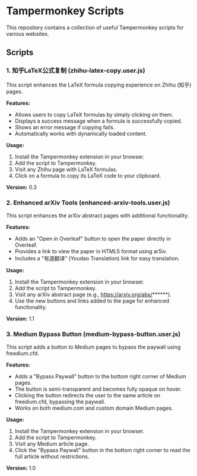 # Tampermonkey Scripts

This repository contains a collection of useful Tampermonkey scripts for various websites.

## Scripts

### 1. 知乎LaTeX公式复制 (zhihu-latex-copy.user.js)

This script enhances the LaTeX formula copying experience on Zhihu (知乎) pages.

**Features:**
- Allows users to copy LaTeX formulas by simply clicking on them.
- Displays a success message when a formula is successfully copied.
- Shows an error message if copying fails.
- Automatically works with dynamically loaded content.

**Usage:**
1. Install the Tampermonkey extension in your browser.
2. Add the script to Tampermonkey.
3. Visit any Zhihu page with LaTeX formulas.
4. Click on a formula to copy its LaTeX code to your clipboard.

**Version:** 0.3

### 2. Enhanced arXiv Tools (enhanced-arxiv-tools.user.js)

This script enhances the arXiv abstract pages with additional functionality.

**Features:**
- Adds an "Open in Overleaf" button to open the paper directly in Overleaf.
- Provides a link to view the paper in HTML5 format using ar5iv.
- Includes a "有道翻译" (Youdao Translation) link for easy translation.

**Usage:**
1. Install the Tampermonkey extension in your browser.
2. Add the script to Tampermonkey.
3. Visit any arXiv abstract page (e.g., https://arxiv.org/abs/******).
4. Use the new buttons and links added to the page for enhanced functionality.

**Version:** 1.1

### 3. Medium Bypass Button (medium-bypass-button.user.js)

This script adds a button to Medium pages to bypass the paywall using freedium.cfd.

**Features:**
- Adds a "Bypass Paywall" button to the bottom right corner of Medium pages.
- The button is semi-transparent and becomes fully opaque on hover.
- Clicking the button redirects the user to the same article on freedium.cfd, bypassing the paywall.
- Works on both medium.com and custom domain Medium pages.

**Usage:**
1. Install the Tampermonkey extension in your browser.
2. Add the script to Tampermonkey.
3. Visit any Medium article page.
4. Click the "Bypass Paywall" button in the bottom right corner to read the full article without restrictions.

**Version:** 1.0
